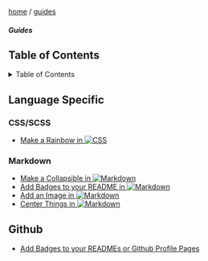 <p><a href="/">home</a> / <a href="/guides">guides</a></p>
<div class="rainbow-retro"></div>
<h5 class="header-rainbow-retro">Guides</h5>

<h2>Table of Contents</h2>

<details>

  <summary>Table of Contents</summary>

  <ul>
    <li><a href="#table-of-contents">Table of Contents</a></li>
    <li><a href="#language-specific">Language Specific</a>
      <ul>
        <li><a href="">CSS/SCSS</a></li>
        <li><a href="#golang">Golang</a></li>
        <li><a href="#javascript">Javascript</a></li>
        <li><a href="#typescript">Typescript</a></li>
        <li><a href="#php">PHP</a></li>
        <li><a href="#markdown">Markdown</a></li>
      </ul>
    </li>
    <li><a href="#automation">Automation</a>
      <ul>
        <li><a href="#github-actions">Github Actions</a></li>
        <li><a href="#docker">Docker</a></li>
      </ul>
    </li>
    <li><a href="#tutorials-in-900-seconds">Tutorials in 900 seconds</a>
      <ul>
        <li><a href="#rest-api">REST APIs</a></li>
        <li><a href="#graphql">GraphQL</a></li>
      </ul>
    </li>
  </ul>

</details>

<p class="spacers"> </p>

## Language Specific

### CSS/SCSS

 * [Make a Rainbow in ![CSS](https://img.shields.io/badge/CSS-1572B6.svg?logo=css3&logoColor=white)](/guides/code/css/make-a-rainbow)

### Markdown

 * [Make a Collapsible in ![Markdown](https://img.shields.io/badge/Markdown-20232a.svg?logo=markdown&logoColor=white)](/guides/code/markdown/markdown-collapsible)
 * [Add Badges to your README in ![Markdown](https://img.shields.io/badge/Markdown-20232a.svg?logo=markdown&logoColor=white)](/guides/code/badges)
 * [Add an Image in ![Markdown](https://img.shields.io/badge/Markdown-20232a.svg?logo=markdown&logoColor=white)](/guides/code/markdown/markdown-image)
 * [Center Things in ![Markdown](https://img.shields.io/badge/Markdown-20232a.svg?logo=markdown&logoColor=white)](/guides/code/markdown/markdown-alignment)


## Github

* [Add Badges to your READMEs or Github Profile Pages](/guides/code/badges)






